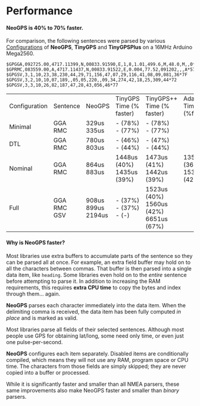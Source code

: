 Performance
===========

#### **NeoGPS** is **40% to 70% faster**.

For comparison, the following sentences were parsed by various [Configurations](/doc/Configurations.md) of **NeoGPS**, **TinyGPS** and **TinyGPSPlus** on a 16MHz Arduino Mega2560.

```
$GPGGA,092725.00,4717.11399,N,00833.91590,E,1,8,1.01,499.6,M,48.0,M,,0*5B
$GPRMC,083559.00,A,4717.11437,N,00833.91522,E,0.004,77.52,091202,,,A*57
$GPGSV,3,1,10,23,38,230,44,29,71,156,47,07,29,116,41,08,09,081,36*7F
$GPGSV,3,2,10,10,07,189,,05,05,220,,09,34,274,42,18,25,309,44*72
$GPGSV,3,3,10,26,82,187,47,28,43,056,46*77
```

<table>
<tr><td>Configuration</td><td>Sentence</td><td>NeoGPS</td><td>TinyGPS<br>Time (% faster)</td><td>TinyGPS++<br>Time (% faster)</td><td>Adafrut_GPS<br>Time (%faster)</td></tr>
<tr><td>Minimal</td><td>GGA<br>RMC</td><td>329us<br>335us</td><td>-    (78%)<br>-    (77%)</td><td>-    (78%)<br>-    (77%)</td></tr>
<tr><td>DTL</td><td>GGA<br>RMC</td><td>780us<br>803us</td><td>-    (46%)<br>-    (44%)</td><td>-    (47%)<br>-    (44%)</td></tr>
<tr><td>Nominal</td><td>GGA<br>RMC</td><td>864us<br>883us</td><td>1448us (40%)<br>1435us (39%)</td><td>1473us (41%)<br>1442us (39%)</td><td>1358us (36%)<br>1535us (42%)</td></tr>
<tr><td>Full</td><td>GGA<br>RMC<br>GSV</td><td>908us<br>899us<br>2194us</td><td>- (37%)<BR>-  (37%)<br>-   (-)</td><td>1523us (40%)<br>1560us (42%)<br>6651us (67%)</td></tr>
</table>

#### Why is **NeoGPS** faster?

Most libraries use extra buffers to accumulate parts of the sentence so they 
can be parsed all at once.  For example, an extra field buffer may hold on 
to all the characters between commas.  That buffer is then parsed into a 
single data item, like `heading`.  Some libraries even hold on to the 
*entire* sentence before attempting to parse it.  In addition to increasing 
the RAM requirements, this requires **extra CPU time** to copy the bytes and 
index through them... again.
 
**NeoGPS** parses each character immediately into the data item.  When the 
delimiting comma is received, the data item has been fully computed *in 
place* and is marked as valid.

Most libraries parse all fields of their selected sentences.  Although most 
people use GPS for obtaining lat/long, some need only time, or even just one 
pulse-per-second.

**NeoGPS** configures each item separately.  Disabled items are 
conditionally compiled, which means they will not use any RAM, program space 
or CPU time.  The characters from those fields are simply skipped; they are 
never copied into a buffer or processed.

While it is significantly faster and smaller than all NMEA parsers, these same improvements also make 
NeoGPS faster and smaller than _binary_ parsers.
